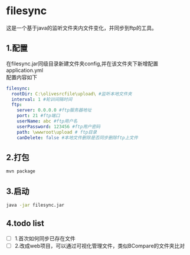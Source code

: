 # filesync
这是一个基于java的监听文件夹内文件变化，并同步到ftp的工具。
## 1.配置
在filesync.jar同级目录新建文件夹config,并在该文件夹下新增配置application.yml     
配置内容如下
```yml
filesync:
  rootDir: C:\olivesrcfile\upload\ #监听本地文件夹
  interval: 1 #轮训间隔时间
  ftp:
    server: 0.0.0.0 #ftp服务器地址
    port: 21 #ftp端口
    userName: abc #ftp用户名
    userPassword: 123456 #ftp用户密码
    path: \wwwroot\upload # ftp目录
    canDelete: false #本地文件删除是否同步删除ftp上文件
```
## 2.打包
```cmd
mvn package
```
## 3.启动
```cmd
java -jar filesync.jar
```
## 4.todo list
-  [ ] 1.首次如何同步已存在文件
-  [ ] 2.改成web项目，可以通过可视化管理文件，类似BCompare的文件夹比对
